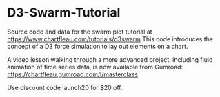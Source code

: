# D3-Swarm-Tutorial

Source code and data for the swarm plot tutorial at https://www.chartfleau.com/tutorials/d3swarm
This code introduces the concept of a D3 force simulation to lay out elements on a chart.

A video lesson walking through a more advanced project, including fluid animation of time series data, is now available from Gumroad: https://chartfleau.gumroad.com/l/masterclass.

Use discount code launch20 for $20 off.
